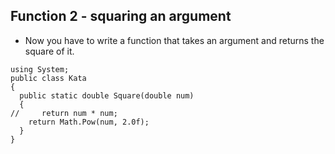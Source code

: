 ## Function 2 - squaring an argument

- Now you have to write a function that takes an argument and returns the square of it.

```CSharp
using System;
public class Kata
{ 
  public static double Square(double num)
  {
//     return num * num;
    return Math.Pow(num, 2.0f);
  }
}
```
